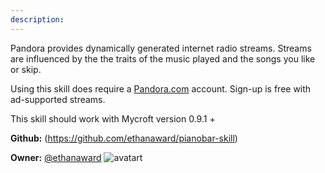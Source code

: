 ```yaml
---
description: 
---
```

Pandora provides dynamically generated internet radio streams.  Streams are
influenced by the the traits of the music played and the songs you like
or skip.

Using this skill does require a [Pandora.com](https://pandora.com) account.
Sign-up is free with ad-supported streams.

This skill should work with Mycroft version 0.9.1 +

**Github:** (https://github.com/ethanaward/pianobar-skill)

**Owner:** [@ethanaward](https://github.com/ethanaward) ![avatart](https://avatars1.githubusercontent.com/u/17013620?v=4)


